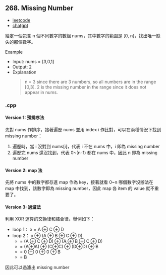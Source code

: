 ## 268. Missing Number
- [leetcode](https://leetcode.com/problems/missing-number/description/)
- [chatgpt](https://chat.openai.com/share/ed20e5cb-529c-4874-8248-5adbc11b1365)

給定一個包含 n 個不同數字的數組 nums，其中數字的範圍是 [0, n]，找出唯一缺失的那個數字。

Example
- Input: nums = [3,0,1]
- Output: 2
- Explanation
    > n = 3 since there are 3 numbers, so all numbers are in the range [0,3]. 2 is the missing number in the range since it does not appear in nums.
### .cpp
#### Version 1: 預排序法
先對 nums 作排序，接著遍歷 nums 並用 index i 作比對，可以在兩種情況下找到 missing number：
1. 遍歷時，當 i 沒對到 nums[i]，代表 i 不在 nums 中，i 即為 missing number
2. 遍歷完 nums 還沒找到，代表 0~(n-1) 都在 nums 中，因此 n 即為 missing number
#### Version 2: map 法
先將 nums 中的數字都存進 map 作為 key，接著就看 0~n 哪個數字沒辦法在 map 中找到，該數字即為 missing number，因此 map 各 item 的 value 就不重要了。
#### Version 3: 過濾法
利用 XOR 運算的交換律和結合律，舉例如下：
- loop 1：  x = A ⊕ C ⊕ D
- loop 2：  x ⊕ (A ⊕ B ⊕ C ⊕ D)
    - = (A ⊕ C ⊕ D) ⊕ (A ⊕ B ⊕ C ⊕ D)
    - = (A⊕A) ⊕ (C⊕C) ⊕ (D⊕D) ⊕ B
    - = 0 ⊕ 0 ⊕ 0 ⊕ B
    - = B

因此可以過濾出 missing number